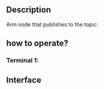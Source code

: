 ## Description
Arm node that publishes to the topic: 

## how to operate?

### Terminal 1:

## Interface

